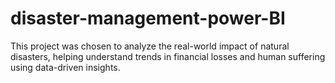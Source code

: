 # disaster-management-power-BI
This project was chosen to analyze the real-world impact of natural disasters, helping understand trends in financial losses and human suffering using data-driven insights.
